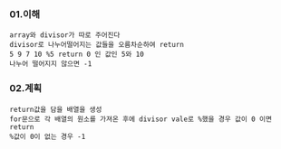 ### 01.이해
    array와 divisor가 따로 주어진다
    divisor로 나누어떨어지는 값들을 오름차순하여 return
    5 9 7 10 %5 return 0 인 값인 5와 10
    나누어 떨어지지 않으면 -1

### 02.계획
    return값을 담을 배열을 생성
    for문으로 각 배열의 원소를 가져온 후에 divisor vale로 %했을 경우 값이 0 이면 return
    %값이 0이 없는 경우 -1